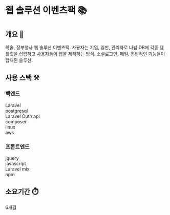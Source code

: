 # 웹 솔루션 이벤츠팩 📚

## 개요 📌
학술, 정부행사 웹 솔루션 이벤츠팩.
사용자는 기업, 일반, 관리자로 나뉨
DB에 각종 템플릿을 삽입하고 사용자들이 웹을 제작하는 방식.
소셜로그인, 메일, 전반적인 기능들이 탑재된 솔루션.

## 사용 스택 ⚒️

### 백엔드
Laravel<br>
postgresql<br>
Laravel Outh api<br>
composer<br>
linux<br>
aws

### 프론트엔드
jquery<br>
javascript<br>
Laravel mix<br>
npm


## 소요기간 ⏱️
6개월
